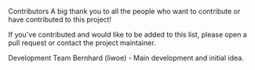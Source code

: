 Contributors
A big thank you to all the people who want to contribute or have contributed to this project!

If you've contributed and would like to be added to this list, please open a pull request or contact the project maintainer.

Development Team
Bernhard (liwoe) - Main development and initial idea.